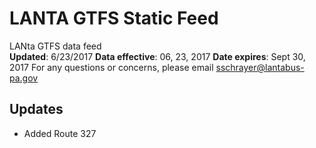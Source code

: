 # LANTA GTFS Static Feed
LANta GTFS data feed  
**Updated**: 6/23/2017
**Data effective**: 06, 23, 2017
**Date expires**: Sept 30, 2017
For any questions or concerns, please email sschrayer@lantabus-pa.gov
## Updates
- Added Route 327